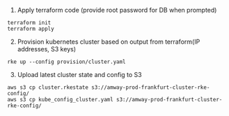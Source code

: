1. Apply terraform code (provide root password for DB when prompted)

 ```
terraform init
terraform apply
```

2. Provision kubernetes cluster based on output from terraform(IP addresses, S3 keys)

```
rke up --config provision/cluster.yaml
```

3. Upload latest cluster state and config to S3

```
aws s3 cp cluster.rkestate s3://amway-prod-frankfurt-cluster-rke-config/
aws s3 cp kube_config_cluster.yaml s3://amway-prod-frankfurt-cluster-rke-config/
```
